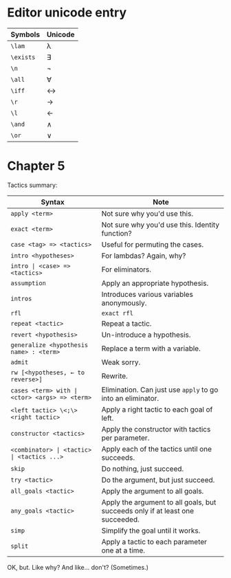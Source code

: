 # Editor unicode entry

| Symbols | Unicode |
|---|---|
| `\lam` | λ |
| `\exists` | ∃ |
| `\n` | ¬ |
| `\all` | ∀ |
| `\iff` | ↔ |
| `\r` | → |
| `\l` | ← |
| `\and` | ∧ |
| `\or` | ∨ |

# Chapter 5

Tactics summary:

| Syntax | Note |
|---|---|
| `apply <term>` | Not sure why you'd use this. |
| `exact <term>` | Not sure why you'd use this. Identity function? |
| `case <tag> => <tactics>` | Useful for permuting the cases. |
| `intro <hypotheses>` | For lambdas? Again, why? |
| `intro \| <case> => <tactics>` | For eliminators. |
| `assumption` | Apply an appropriate hypothesis. |
| `intros` | Introduces various variables anonymously. |
| `rfl` | `exact rfl` |
| `repeat <tactic>` | Repeat a tactic. |
| `revert <hypothesis>` | Un-introduce a hypothesis. |
| `generalize <hypothesis name> : <term>` | Replace a term with a variable. |
| `admit` | Weak sorry. |
| `rw [<hypotheses, ← to reverse>]` | Rewrite. |
| `cases <term> with \| <ctor> <args> => <term>` | Elimination. Can just use `apply` to go into an eliminator. |
| `<left tactic> \<;\> <right tactic>` | Apply a right tactic to each goal of left. |
| `constructor <tactics>` | Apply the constructor with tactics per parameter. |
| `<combinator> \| <tactic> \| <tactics ...>` | Apply each of the tactics until one succeeds. |
| `skip` | Do nothing, just succeed. |
| `try <tactic>` | Do the argument, but just succeed. |
| `all_goals <tactic>` | Apply the argument to all goals. |
| `any_goals <tactic>` | Apply the argument to all goals, but succeeds only if at least one succeeded. |
| `simp` | Simplify the goal until it works. |
| `split` | Apply a tactic to each parameter one at a time. |

OK, but. Like why? And like... don't? (Sometimes.)
